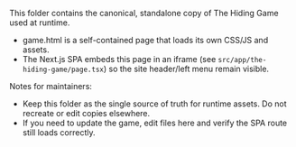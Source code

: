 This folder contains the canonical, standalone copy of The Hiding Game used at runtime.

- game.html is a self-contained page that loads its own CSS/JS and assets.
- The Next.js SPA embeds this page in an iframe (see `src/app/the-hiding-game/page.tsx`) so the site header/left menu remain visible.

Notes for maintainers:
- Keep this folder as the single source of truth for runtime assets. Do not recreate or edit copies elsewhere.
- If you need to update the game, edit files here and verify the SPA route still loads correctly.
